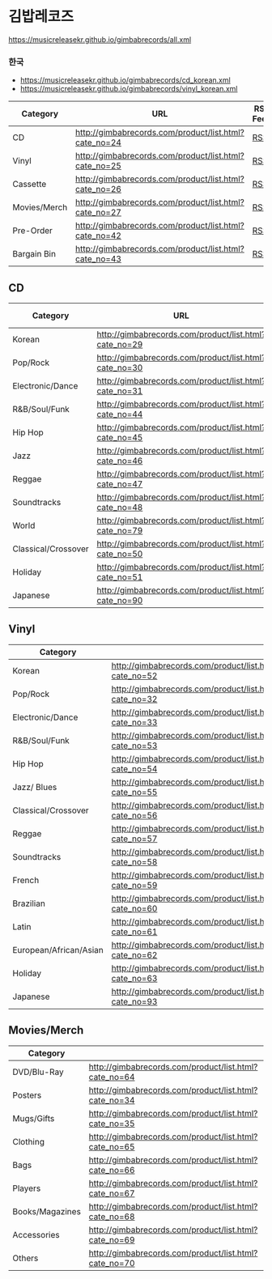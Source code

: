 # 김밥레코즈
https://musicreleasekr.github.io/gimbabrecords/all.xml
### 한국
- https://musicreleasekr.github.io/gimbabrecords/cd_korean.xml
- https://musicreleasekr.github.io/gimbabrecords/vinyl_korean.xml

| Category     | URL                                                   | RSS Feed                                                     |
| ------------ | ----------------------------------------------------- | ------------------------------------------------------------ |
| CD           | http://gimbabrecords.com/product/list.html?cate_no=24 | [RSS](https://musicreleasekr.github.io/gimbabrecords/cd.xml)     |
| Vinyl        | http://gimbabrecords.com/product/list.html?cate_no=25 | [RSS](https://musicreleasekr.github.io/gimbabrecords/vinyl.xml)  |
| Cassette     | http://gimbabrecords.com/product/list.html?cate_no=26 | [RSS](https://musicreleasekr.github.io/gimbabrecords/cassette.xml) |
| Movies/Merch | http://gimbabrecords.com/product/list.html?cate_no=27 | [RSS](https://musicreleasekr.github.io/gimbabrecords/merch.xml)  |
| Pre-Order    | http://gimbabrecords.com/product/list.html?cate_no=42 | [RSS](https://musicreleasekr.github.io/gimbabrecords/preorder.xml) |
| Bargain Bin  | http://gimbabrecords.com/product/list.html?cate_no=43 | [RSS](https://musicreleasekr.github.io/gimbabrecords/bargainbin.xml) |

## CD
| Category            | URL                                                   | RSS Feed                                                     |
| ------------------- | ----------------------------------------------------- | ------------------------------------------------------------ |
| Korean              | http://gimbabrecords.com/product/list.html?cate_no=29 | [RSS](https://musicreleasekr.github.io/gimbabrecords/cd_korean.xml) |
| Pop/Rock            | http://gimbabrecords.com/product/list.html?cate_no=30 | [RSS](https://musicreleasekr.github.io/gimbabrecords/cd_pop-rock.xml) |
| Electronic/Dance    | http://gimbabrecords.com/product/list.html?cate_no=31 | [RSS](https://musicreleasekr.github.io/gimbabrecords/cd_electronic-dance.xml) |
| R&B/Soul/Funk       | http://gimbabrecords.com/product/list.html?cate_no=44 | [RSS](https://musicreleasekr.github.io/gimbabrecords/cd_soul-funk.xml) |
| Hip Hop             | http://gimbabrecords.com/product/list.html?cate_no=45 | [RSS](https://musicreleasekr.github.io/gimbabrecords/cd_hiphop.xml) |
| Jazz                | http://gimbabrecords.com/product/list.html?cate_no=46 | [RSS](https://musicreleasekr.github.io/gimbabrecords/cd_jazz.xml) |
| Reggae              | http://gimbabrecords.com/product/list.html?cate_no=47 | [RSS](https://musicreleasekr.github.io/gimbabrecords/cd_reggae.xml) |
| Soundtracks         | http://gimbabrecords.com/product/list.html?cate_no=48 | [RSS](https://musicreleasekr.github.io/gimbabrecords/cd_soundtracks.xml) |
| World               | http://gimbabrecords.com/product/list.html?cate_no=79 | [RSS](https://musicreleasekr.github.io/gimbabrecords/cd_world.xml) |
| Classical/Crossover | http://gimbabrecords.com/product/list.html?cate_no=50 | [RSS](https://musicreleasekr.github.io/gimbabrecords/cd_classical-crossover.xml) |
| Holiday             | http://gimbabrecords.com/product/list.html?cate_no=51 | [RSS](https://musicreleasekr.github.io/gimbabrecords/cd_holiday.xml) |
| Japanese            | http://gimbabrecords.com/product/list.html?cate_no=90 | [RSS](https://musicreleasekr.github.io/gimbabrecords/cd_japanese.xml) |

## Vinyl
| Category               |                                                       |
| ---------------------- | ----------------------------------------------------- |
| Korean                 | http://gimbabrecords.com/product/list.html?cate_no=52 |
| Pop/Rock               | http://gimbabrecords.com/product/list.html?cate_no=32 |
| Electronic/Dance       | http://gimbabrecords.com/product/list.html?cate_no=33 |
| R&B/Soul/Funk          | http://gimbabrecords.com/product/list.html?cate_no=53 |
| Hip Hop                | http://gimbabrecords.com/product/list.html?cate_no=54 |
| Jazz/ Blues            | http://gimbabrecords.com/product/list.html?cate_no=55 |
| Classical/Crossover    | http://gimbabrecords.com/product/list.html?cate_no=56 |
| Reggae                 | http://gimbabrecords.com/product/list.html?cate_no=57 |
| Soundtracks            | http://gimbabrecords.com/product/list.html?cate_no=58 |
| French                 | http://gimbabrecords.com/product/list.html?cate_no=59 |
| Brazilian              | http://gimbabrecords.com/product/list.html?cate_no=60 |
| Latin                  | http://gimbabrecords.com/product/list.html?cate_no=61 |
| European/African/Asian | http://gimbabrecords.com/product/list.html?cate_no=62 |
| Holiday                | http://gimbabrecords.com/product/list.html?cate_no=63 |
| Japanese               | http://gimbabrecords.com/product/list.html?cate_no=93 |

## Movies/Merch
| Category        |                                                       |
| --------------- | ----------------------------------------------------- |
| DVD/Blu-Ray     | http://gimbabrecords.com/product/list.html?cate_no=64 |
| Posters         | http://gimbabrecords.com/product/list.html?cate_no=34 |
| Mugs/Gifts      | http://gimbabrecords.com/product/list.html?cate_no=35 |
| Clothing        | http://gimbabrecords.com/product/list.html?cate_no=65 |
| Bags            | http://gimbabrecords.com/product/list.html?cate_no=66 |
| Players         | http://gimbabrecords.com/product/list.html?cate_no=67 |
| Books/Magazines | http://gimbabrecords.com/product/list.html?cate_no=68 |
| Accessories     | http://gimbabrecords.com/product/list.html?cate_no=69 |
| Others          | http://gimbabrecords.com/product/list.html?cate_no=70 |
